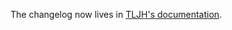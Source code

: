 The changelog now lives in [TLJH's documentation](https://tljh.jupyter.org/en/stable/reference/changelog.html).
